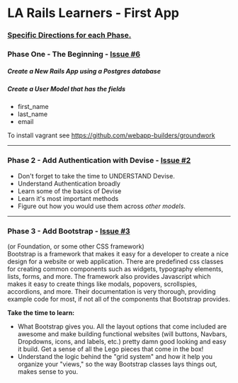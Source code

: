 # LA Rails Learners - First App

### [Specific Directions for each Phase.](https://gist.github.com/jendiamond/f6432d1a102b2ca6a429)

### Phase One - The Beginning - [Issue #6](https://github.com/LARailsLearners/_first_app_instructions/issues/6)

##### Create a New Rails App using a Postgres database

##### Create a User Model that has the fields 

+ first_name
+ last_name
+ email

To install vagrant see https://github.com/webapp-builders/groundwork

-----

### Phase 2 - Add Authentication with Devise - [Issue #2](https://github.com/LARailsLearners/_first_app_instructions/issues/2)

- Don't forget to take the time to UNDERSTAND Devise.
- Understand Authentication broadly
- Learn some of the basics of Devise
- Learn it's most important methods
- Figure out how you would use them across *other models*.

-----

### Phase 3 - Add Bootstrap - [Issue #3](https://github.com/LARailsLearners/_first_app_instructions/labels/HOMEWORK)

(or Foundation, or some other CSS framework)  
Bootstrap is a framework that makes it easy for a developer to create a nice design for a website or web application. There are predefined css classes for creating common components such as widgets, typography elements, lists, forms, and more. The framework also provides Javascript which makes it easy to create things like modals, popovers, scrollspies, accordions, and more. Their documentation is very thorough, providing example code for most, if not all of the components that Bootstrap provides.

**Take the time to learn:**
- What Bootstrap gives you. All the layout options that come included are awesome and make building functional websites (will buttons, Navbars, Dropdowns, icons, and labels, etc.) pretty damn good looking and easy it build. Get a sense of all the Lego pieces that come in the box!
- Understand the logic behind the "grid system" and how it help you organize your "views," so the way Bootstrap classes lays things out, makes sense to you. 

